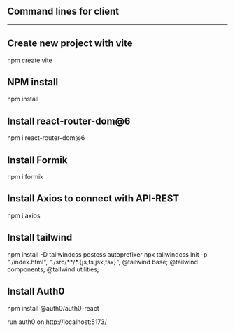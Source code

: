 ## Command lines for client 
----------------------------------

## Create new project with vite
npm create vite

## NPM install
npm install

## Install react-router-dom@6

npm i react-router-dom@6

## Install Formik
npm i formik

## Install Axios to connect with API-REST
npm i axios

## Install tailwind
npm install -D tailwindcss postcss autoprefixer
npx tailwindcss init -p
"./index.html",
    "./src/**/*.{js,ts,jsx,tsx}",
@tailwind base;
@tailwind components;
@tailwind utilities;

## Install Auth0
npm install @auth0/auth0-react

run auth0 on http://localhost:5173/